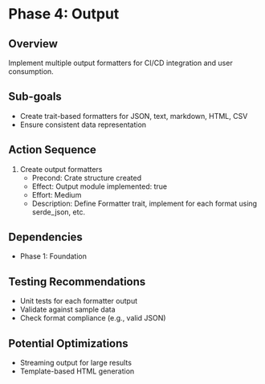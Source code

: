 # Phase 4: Output

## Overview
Implement multiple output formatters for CI/CD integration and user consumption.

## Sub-goals
- Create trait-based formatters for JSON, text, markdown, HTML, CSV
- Ensure consistent data representation

## Action Sequence
1. Create output formatters
   - Precond: Crate structure created
   - Effect: Output module implemented: true
   - Effort: Medium
   - Description: Define Formatter trait, implement for each format using serde_json, etc.

## Dependencies
- Phase 1: Foundation

## Testing Recommendations
- Unit tests for each formatter output
- Validate against sample data
- Check format compliance (e.g., valid JSON)

## Potential Optimizations
- Streaming output for large results
- Template-based HTML generation